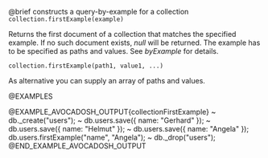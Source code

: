 

@brief constructs a query-by-example for a collection
`collection.firstExample(example)`

Returns the first document of a collection that matches the specified
example. If no such document exists, *null* will be returned. 
The example has to be specified as paths and values.
See *byExample* for details.

`collection.firstExample(path1, value1, ...)`

As alternative you can supply an array of paths and values.

@EXAMPLES

@EXAMPLE_AVOCADOSH_OUTPUT{collectionFirstExample}
~ db._create("users");
~ db.users.save({ name: "Gerhard" });
~ db.users.save({ name: "Helmut" });
~ db.users.save({ name: "Angela" });
  db.users.firstExample("name", "Angela");
~ db._drop("users");
@END_EXAMPLE_AVOCADOSH_OUTPUT


